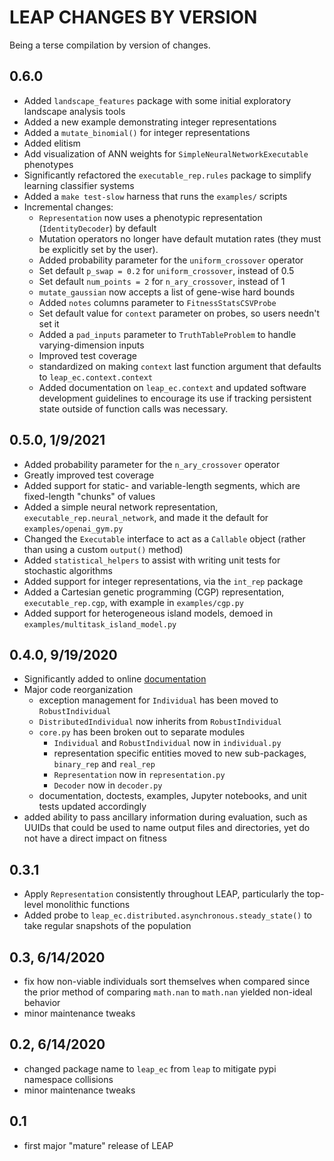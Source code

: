 # LEAP CHANGES BY VERSION

Being a terse compilation by version of changes.

## 0.6.0

* Added `landscape_features` package with some initial exploratory landscape analysis tools
* Added a new example demonstrating integer representations
* Added a `mutate_binomial()` for integer representations
* Added elitism
* Add visualization of ANN weights for `SimpleNeuralNetworkExecutable` phenotypes
* Significantly refactored the `executable_rep.rules` package to simplify learning classifier systems
* Added a `make test-slow` harness that runs the `examples/` scripts
* Incremental changes:
  * `Representation` now uses a phenotypic representation (`IdentityDecoder`) by default
  * Mutation operators no longer have default mutation rates (they must be explicitly set by the user).
  * Added probability parameter for the `uniform_crossover` operator
  * Set default `p_swap = 0.2` for `uniform_crossover`, instead of 0.5
  * Set default `num_points = 2` for `n_ary_crossover`, instead of 1
  * `mutate_gaussian` now accepts a list of gene-wise hard bounds
  * Added `notes` columns parameter to `FitnessStatsCSVProbe`
  * Set default value for `context` parameter on probes, so users needn't set it
  * Added a `pad_inputs` parameter to `TruthTableProblem` to handle varying-dimension inputs
  * Improved test coverage
  * standardized on making `context` last function argument that defaults to
    `leap_ec.context.context`
  * Added documentation on `leap_ec.context` and updated software development
    guidelines to encourage its use if tracking persistent state outside of 
    function calls was necessary.


## 0.5.0, 1/9/2021

* Added probability parameter for the `n_ary_crossover` operator
* Greatly improved test coverage
* Added support for static- and variable-length segments, which are fixed-length "chunks" of values
* Added a simple neural network representation, `executable_rep.neural_network`, and made it the default for `examples/openai_gym.py`
* Changed the `Executable` interface to act as a `Callable` object (rather than using a custom `output()` method)
* Added `statistical_helpers` to assist with writing unit tests for stochastic algorithms
* Added support for integer representations, via the `int_rep` package
* Added a Cartesian genetic programming (CGP) representation, `executable_rep.cgp`, with example in `examples/cgp.py`
* Added support for heterogeneous island models, demoed in `examples/multitask_island_model.py`


## 0.4.0, 9/19/2020

* Significantly added to online [documentation](https://leap-gmu.readthedocs.io/en/latest/index.html)
* Major code reorganization
    * exception management for `Individual` has been moved to `RobustIndividual`
    * `DistributedIndividual` now inherits from `RobustIndividual`
    * `core.py` has been broken out to separate modules
        * `Individual` and `RobustIndividual` now in `individual.py`
        * representation specific entities moved to new sub-packages, `binary_rep`
          and `real_rep`
        * `Representation` now in `representation.py`
        * `Decoder` now in `decoder.py`
    * documentation, doctests, examples, Jupyter notebooks, and unit tests updated accordingly 
* added ability to pass ancillary information during evaluation, such as UUIDs
  that could be used to name output files and directories, yet do not have a 
  direct impact on fitness


## 0.3.1

* Apply `Representation` consistently throughout LEAP, particularly the top-level monolithic functions
* Added probe to `leap_ec.distributed.asynchronous.steady_state()` to take regular snapshots of the population


## 0.3, 6/14/2020

* fix how non-viable individuals sort themselves when compared since the prior method of comparing `math.nan` to `math.nan` yielded non-ideal behavior 
* minor maintenance tweaks


## 0.2, 6/14/2020

* changed package name to `leap_ec` from `leap` to mitigate pypi namespace collisions
* minor maintenance tweaks


## 0.1

* first major "mature" release of LEAP
